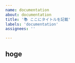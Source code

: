 ```yaml
---
name: documentation
about: documentation
title: '📚 ここにタイトルを記載'
labels: 'documentation'
assignees: ''

---
```


## hoge
